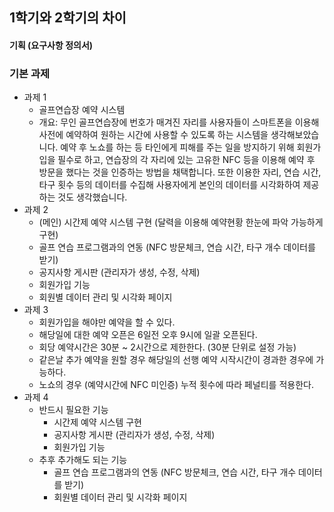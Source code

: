 ## 1학기와 2학기의 차이

#### 기획 (요구사항 정의서)



### 기본 과제

- 과제 1
  - 골프연습장 예약 시스템
  - 개요: 무인 골프연습장에 번호가 매겨진 자리를 사용자들이 스마트폰을 이용해 사전에 예약하여 원하는 시간에 사용할 수 있도록 하는 시스템을 생각해보았습니다. 예약 후 노쇼를 하는 등 타인에게 피해를 주는 일을 방지하기 위해 회원가입을 필수로 하고, 연습장의 각 자리에 있는 고유한 NFC 등을 이용해 예약 후 방문을 했다는 것을 인증하는 방법을 채택합니다. 또한 이용한 자리, 연습 시간, 타구 횟수 등의 데이터를 수집해 사용자에게 본인의 데이터를 시각화하여 제공하는 것도 생각했습니다.
- 과제 2
  - (메인) 시간제 예약 시스템 구현 (달력을 이용해 예약현황 한눈에 파악 가능하게 구현)
  - 골프 연습 프로그램과의 연동 (NFC 방문체크, 연습 시간, 타구 개수 데이터를 받기)
  - 공지사항 게시판 (관리자가 생성, 수정, 삭제)
  - 회원가입 기능
  - 회원별 데이터 관리 및 시각화 페이지
- 과제 3
  - 회원가입을 해야만 예약을 할 수 있다.
  - 해당일에 대한 예약 오픈은 6일전 오후 9시에 일괄 오픈된다.
  - 회당 예약시간은 30분 ~ 2시간으로 제한한다. (30분 단위로 설정 가능)
  - 같은날 추가 예약을 원할 경우 해당일의 선행 예약 시작시간이 경과한 경우에 가능하다.
  - 노쇼의 경우 (예약시간에 NFC 미인증) 누적 횟수에 따라 페널티를 적용한다.
- 과제 4
  - 반드시 필요한 기능
    - 시간제 예약 시스템 구현
    - 공지사항 게시판 (관리자가 생성, 수정, 삭제)
    - 회원가입 기능
  - 추후 추가해도 되는 기능
    - 골프 연습 프로그램과의 연동 (NFC 방문체크, 연습 시간, 타구 개수 데이터를 받기)
    - 회원별 데이터 관리 및 시각화 페이지